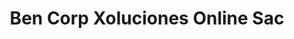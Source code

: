 ---
title: "Ben Corp Xoluciones Online Sac"
url: /santiago-de-surco/ben-corp-xoluciones-online-sac/
shop: ordenador
---